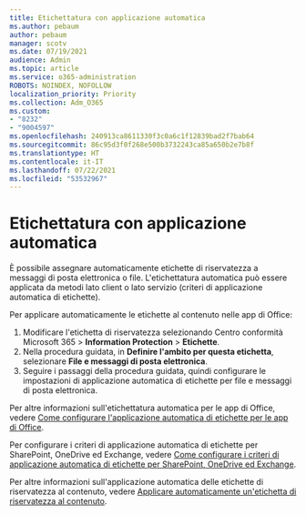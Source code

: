 ```yaml
---
title: Etichettatura con applicazione automatica
ms.author: pebaum
author: pebaum
manager: scotv
ms.date: 07/19/2021
audience: Admin
ms.topic: article
ms.service: o365-administration
ROBOTS: NOINDEX, NOFOLLOW
localization_priority: Priority
ms.collection: Adm_O365
ms.custom:
- "8232"
- "9004597"
ms.openlocfilehash: 240913ca8611330f3c0a6c1f12839bad2f7bab64
ms.sourcegitcommit: 86c95d3f0f268e500b3732243ca85a650b2e7b8f
ms.translationtype: HT
ms.contentlocale: it-IT
ms.lasthandoff: 07/22/2021
ms.locfileid: "53532967"
---
```

# <a name="auto-apply-labeling"></a>Etichettatura con applicazione automatica

È possibile assegnare automaticamente etichette di riservatezza a messaggi di posta elettronica o file. L'etichettatura automatica può essere applicata da metodi lato client o lato servizio (criteri di applicazione automatica di etichette).

Per applicare automaticamente le etichette al contenuto nelle app di Office: 

1. Modificare l'etichetta di riservatezza selezionando Centro conformità Microsoft 365 > **Information Protection** > **Etichette**. 
1. Nella procedura guidata, in **Definire l'ambito per questa etichetta**, selezionare **File e messaggi di posta elettronica**. 
1. Seguire i passaggi della procedura guidata, quindi configurare le impostazioni di applicazione automatica di etichette per file e messaggi di posta elettronica. 

Per altre informazioni sull'etichettatura automatica per le app di Office, vedere [Come configurare l'applicazione automatica di etichette per le app di Office](/microsoft-365/compliance/apply-sensitivity-label-automatically#how-to-configure-auto-labeling-for-office-apps).

Per configurare i criteri di applicazione automatica di etichette per SharePoint, OneDrive ed Exchange, vedere [Come configurare i criteri di applicazione automatica di etichette per SharePoint, OneDrive ed Exchange](https://go.microsoft.com/fwlink/?linkid=2148841).

Per altre informazioni sull'applicazione automatica delle etichette di riservatezza al contenuto, vedere [Applicare automaticamente un'etichetta di riservatezza al contenuto](/microsoft-365/compliance/apply-sensitivity-label-automatically).